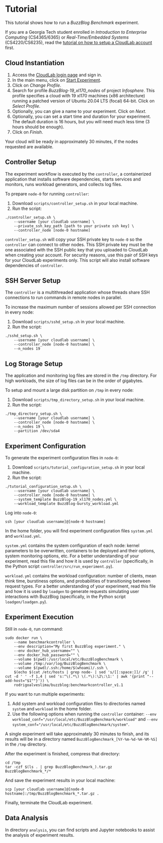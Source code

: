 # Tutorial
This tutorial shows how to run a *BuzzBlog Benchmark* experiment.

If you are a Georgia Tech student enrolled in *Introduction to Enterprise
Computing* (CS4365/6365) or *Real-Time/Embedded Systems* (CS4220/CS6235), read
the [tutorial on how to setup a CloudLab account](CLOUDLAB.md) first.

## Cloud Instantiation
1. Access the [CloudLab login page](https://cloudlab.us/login.php) and sign in.
2. In the main menu, click on
[Start Experiment](https://www.cloudlab.us/instantiate.php).
3. Click on *Change Profile*.
4. Search for profile *BuzzBlog-19_xl170_nodes* of project *Infosphere*. This
profile specifies a cloud with 19 xl170 machines (x86 architecture) running a
patched version of Ubuntu 20.04 LTS (focal) 64-bit. Click on *Select Profile*.
5. Optionally, you can give a name to your experiment. Click on *Next*.
6. Optionally, you can set a start time and duration for your experiment. The
default duration is 16 hours, but you will need much less time (3 hours should
be enough).
7. Click on *Finish*.

Your cloud will be ready in approximately 30 minutes, if the nodes requested are
available.

## Controller Setup
The experiment workflow is executed by the `controller`, a containerized
application that installs software dependencies, starts services and monitors,
runs workload generators, and collects log files.

To prepare `node-0` for running `controller`:
1. Download `scripts/controller_setup.sh` in your local machine.
2. Run the script:
```
./controller_setup.sh \
    --username [your cloudlab username] \
    --private_ssh_key_path [path to your private ssh key] \
    --controller_node [node-0 hostname]
```

`controller_setup.sh` will copy your SSH private key to `node-0` so the
`controller` can connect to other nodes. This SSH private key must be the one
associated with the SSH public key that you uploaded to CloudLab when creating
your account. For security reasons, use this pair of SSH keys for your CloudLab
experiments only. This script will also install software dependencies of
`controller`.

## SSH Server Setup
The `controller` is a multithreaded application whose threads share SSH
connections to run commands in remote nodes in parallel.

To increase the maximum number of sessions allowed per SSH connection in every
node:
1. Download `scripts/sshd_setup.sh` in your local machine.
2. Run the script:
```
./sshd_setup.sh \
    --username [your cloudlab username] \
    --controller_node [node-0 hostname] \
    --n_nodes 19
```

## Log Storage Setup
The application and monitoring log files are stored in the `/tmp` directory. For
high workloads, the size of log files can be in the order of gigabytes.

To setup and mount a large disk partition on `/tmp` in every node:
1. Download `scripts/tmp_directory_setup.sh` in your local machine.
2. Run the script:
```
./tmp_directory_setup.sh \
    --username [your cloudlab username] \
    --controller_node [node-0 hostname] \
    --n_nodes 19 \
    --partition /dev/sda4
```

## Experiment Configuration
To generate the experiment configuration files in `node-0`:
1. Download `scripts/tutorial_configuration_setup.sh` in your local machine.
2. Run the script:
```
./tutorial_configuration_setup.sh \
    --username [your cloudlab username] \
    --controller_node [node-0 hostname] \
    --system_template BuzzBlog-19_xl170_nodes.yml \
    --workload_template BuzzBlog-bursty_workload.yml
```

Log into `node-0`:
```
ssh [your cloudlab username]@[node-0 hostname]
```

In the home folder, you will find experiment configuration files `system.yml`
and `workload.yml`.

`system.yml` contains the system configuration of each node: kernel parameters
to be overwritten, containers to be deployed and their options, system
monitoring options, etc. For a better understanding of your experiment, read
this file and how it is used by `controller` (specifically, in the Python script
`controller/src/run_experiment.py`).

`workload.yml` contains the workload configuration: number of clients, mean
think time, burstiness options, and probabilities of transitioning between
request types. For a better understanding of your experiment, read this file and
how it is used by `loadgen` to generate requests simulating user interactions
with BuzzBlog (specifically, in the Python script `loadgen/loadgen.py`).

## Experiment Execution
Still in `node-0`, run command:
```
sudo docker run \
    --name benchmarkcontroller \
    --env description="My first BuzzBlog experiment." \
    --env docker_hub_username="" \
    --env docker_hub_password="" \
    --volume $(pwd):/usr/local/etc/BuzzBlogBenchmark \
    --volume /tmp:/var/log/BuzzBlogBenchmark \
    --volume $(pwd)/.ssh:/home/$(whoami)/.ssh \
    $(echo $(cat /etc/hosts | grep node- | sed 's/[[:space:]]/ /g' | cut -d ' ' -f 1,4 | sed 's:^\(.*\) \(.*\):\2\:\1:' | awk '{print "--add-host="$1""}')) \
    rodrigoalveslima/buzzblog:benchmarkcontroller_v1.1
```

If you want to run multiple experiments:
1. Add system and workload configuration files to directories named `system` and
`workload` in the home folder.
2. Use the following options when running the `controller` container:
`--env workload_conf="/usr/local/etc/BuzzBlogBenchmark/workload"` and
`--env system_conf="/usr/local/etc/BuzzBlogBenchmark/system"`.

A single experiment will take approximately 30 minutes to finish, and its
results will be in a directory named `BuzzBlogBenchmark_[%Y-%m-%d-%H-%M-%S]` in
the `/tmp` directory.

After the experiment is finished, compress that directory:
```
cd /tmp
tar -czf $(ls . | grep BuzzBlogBenchmark_).tar.gz BuzzBlogBenchmark_*/*
```

And save the experiment results in your local machine:
```
scp [your cloudlab username]@[node-0 hostname]:/tmp/BuzzBlogBenchmark_*.tar.gz .
```

Finally, terminate the CloudLab experiment.

## Data Analysis
In directory `analysis`, you can find scripts and Jupyter notebooks to assist
the analysis of experiment results.
